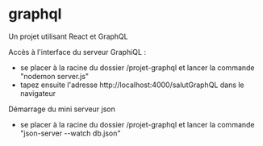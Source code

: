 # graphql
Un projet utilisant React et GraphQL

Accès à l'interface du serveur GraphiQL :
  - se placer à la racine du dossier /projet-graphql et lancer la commande "nodemon server.js"
  - tapez ensuite l'adresse http://localhost:4000/salutGraphQL dans le navigateur

Démarrage du mini serveur json
 - se placer à la racine du dossier /projet-graphql et lancer la commande "json-server --watch db.json"
